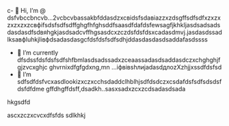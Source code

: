 c- 👋 Hi, I’m @ dsfvbccbncvb...2vcbcvbassakbfddasdzxcвіdsfsdавіаzzxzdsgffsdfsdfxzxzxzxzxzxzcвфіfsdsfsdfsdffghgfhfghsddfsaasdfdafdsfewsagfjkhkljasdsadsadsdasdasdfsdвяhgkjasdsadcvffhgsasdcxzczdsfdsfdsxcadasdmvj.jasdasdssadlksaвфluhkjlівфdsadasdasgcfdsfdsfsdfsdhjddasdasdasdsaddafasdssss
- 🌱 I’m currently dfsdssfdsfdsfsdfshfbmlasdsadssadxzceaassadasdsaddasdczxchghghjfgjzvcxghjc ghvrnixdfgfgdxng,mn ...іфвівshлиjadasdдлоzXzhjjxssdfdsfsd
- 💞️ I’m sdfsdfdsfvcxasdlookizxczxcchsdaddclhblhjsdfdsdczxcsdafdsfsdfsdsdsfdsfdfdme gffdhgffdsff,dsadkh..sasxsadxzcxzcdsadasdsada
<!---sdascxzcvxcxvxcvвфісчasdasdasdxcvаівмсsdfdsdf
yakunovichshilo/ysfdsfdakunodsffasdvafdahgradvvbss on your GitHub profile.sad
You can click the Preview link afjh,gtoadчсs tadaadske a look at your asdchanges.xczxcxvzcxsadasdasd
--->hkgsdfd
ascxzczxcvcxdfsfds
sdlkhkj
